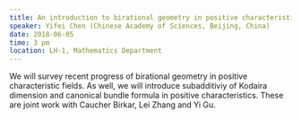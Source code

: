 ```yaml
---
title: An introduction to birational geometry in positive characteristic fields
speaker: Yifei Chen (Chinese Academy of Sciences, Beijing, China)
date: 2018-06-05
time: 3 pm
location: LH-1, Mathematics Department
---
```


We will survey recent progress of birational geometry in positive characteristic fields. As well, we will introduce subadditiviy of Kodaira dimension and canonical bundle formula in positive characteristics. These are joint work with Caucher Birkar, Lei Zhang and Yi Gu.


